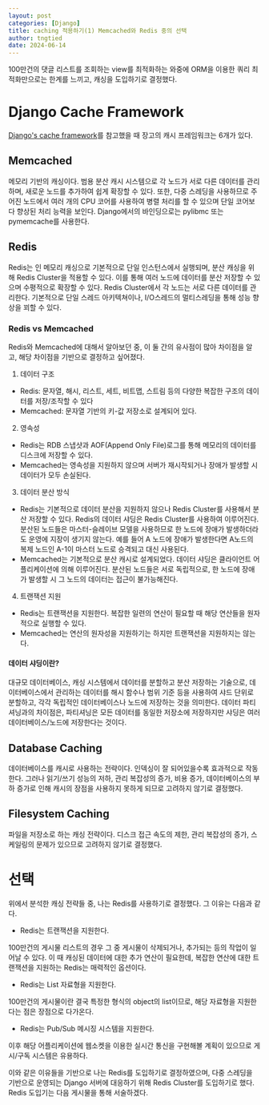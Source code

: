 ```yaml
---
layout: post
categories: [Django]
title: caching 적용하기(1) Memcached와 Redis 중의 선택
author: tngtied
date: 2024-06-14
---
```


100만건의 댓글 리스트를 조회하는 view를 최적화하는 와중에 ORM을 이용한 쿼리 최적화만으로는 한계를 느끼고, 캐싱을 도입하기로 결정했다.

# Django Cache Framework

[Django's cache framework](https://docs.djangoproject.com/en/5.0/topics/cache/#top)를 참고했을 때 장고의 캐시 프레임워크는 6개가 있다.

## Memcached

메모리 기반의 캐싱이다. 범용 분산 캐시 시스템으로 각 노드가 서로 다른 데이터를 관리하며, 새로운 노드를 추가하여 쉽게 확장할 수 있다. 또한, 다중 스레딩을 사용하므로 주어진 노드에서 여러 개의 CPU 코어를 사용하여 병렬 처리를 할 수 있으며 단일 코어보다 향상된 처리 능력을 보인다.
Django에서의 바인딩으로는 pylibmc 또는 pymemcache를 사용한다.

## Redis

Redis는 인 메모리 캐싱으로 기본적으로 단일 인스턴스에서 실행되며, 분산 캐싱을 위해 Redis Cluster을 적용할 수 있다. 이를 통해 여러 노드에 데이터를 분산 저장할 수 있으며 수평적으로 확장할 수 있다. Redis Cluster에서 각 노드는 서로 다른 데이터를 관리한다. 기본적으로 단일 스레드 아키텍쳐이나, I/O스레드의 멀티스레딩을 통해 성능 향상을 꾀할 수 있다.

### Redis vs Memcached

Redis와 Memcached에 대해서 알아보던 중, 이 둘 간의 유사점이 많아 차이점을 알고, 해당 차이점을 기반으로 결정하고 싶어졌다.

1. 데이터 구조

- Redis: 문자열, 해시, 리스트, 세트, 비트맵, 스트림 등의 다양한 복잡한 구조의 데이터를 저장/조작할 수 있다
- Memcached: 문자열 기반의 키-값 저장소로 설계되어 있다.

2. 영속성

- Redis는 RDB 스냅샷과 AOF(Append Only File)로그를 통해 메모리의 데이터를 디스크에 저장할 수 있다.
- Memcached는 영속성을 지원하지 않으며 서버가 재시작되거나 장애가 발생할 시 데이터가 모두 손실된다.

3. 데이터 분산 방식

- Redis는 기본적으로 데이터 분산을 지원하지 않으나 Redis Cluster를 사용해서 분산 저장할 수 있다. Redis의 데이터 샤딩은 Redis Cluster를 사용하여 이루어진다. 분산된 노드들은 마스터-슬레이브 모델을 사용하므로 한 노드에 장애가 발생하더라도 운영에 지장이 생기지 않는다. 예를 들어 A 노드에 장애가 발생한다면 A노드의 복제 노드인 A-1이 마스터 노드로 승격되고 대신 사용된다.
- Memcached는 기본적으로 분산 캐시로 설계되었다. 데이터 샤딩은 클라이언트 어플리케이션에 의해 이루어진다. 분산된 노드들은 서로 독립적으로, 한 노드에 장애가 발생할 시 그 노드의 데이터는 접근이 불가능해진다.

4. 트랜잭션 지원

- Redis는 트랜잭션을 지원한다. 복잡한 일련의 연산이 필요할 때 해당 연산들을 원자적으로 실행할 수 있다.
- Memcached는 연산의 원자성을 지원하기는 하지만 트랜잭션을 지원하지는 않는다.

#### 데이터 샤딩이란?

대규모 데이터베이스, 캐싱 시스템에서 데이터를 분할하고 분산 저장하는 기술으로, 데이터베이스에서 관리하는 데이터를 해시 함수나 범위 기준 등을 사용하여 샤드 단위로 분할하고, 각각 독립적인 데이터베이스나 노드에 저장하는 것을 의미한다. 데이터 파티셔닝과의 차이점은, 파티셔닝은 모든 데이터를 동일한 저장소에 저장하지만 샤딩은 여러 데이터베이스/노드에 저장한다는 것이다.

## Database Caching

데이터베이스를 캐시로 사용하는 전략이다. 인덱싱이 잘 되어있을수록 효과적으로 작동한다. 그러나 읽기/쓰기 성능의 저하, 관리 복잡성의 증가, 비용 증가, 데이터베이스의 부하 증가로 인해 캐시의 장점을 사용하지 못하게 되므로 고려하지 않기로 결정했다.

## Filesystem Caching

파일을 저장소로 하는 캐싱 전략이다. 디스크 접근 속도의 제한, 관리 복잡성의 증가, 스케일링의 문제가 있으므로 고려하지 않기로 결정했다.

# 선택

위에서 분석한 캐싱 전략들 중, 나는 Redis를 사용하기로 결정했다. 그 이유는 다음과 같다.

- Redis는 트랜잭션을 지원한다.

100만건의 게시물 리스트의 경우 그 중 게시물이 삭제되거나, 추가되는 등의 작업이 일어날 수 있다. 이 때 캐싱된 데이터에 대한 추가 연산이 필요한데, 복잡한 연산에 대한 트랜잭션을 지원하는 Redis는 매력적인 옵션이다.

- Redis는 List 자료형을 지원한다.

100만건의 게시물이란 결국 특정한 형식의 object의 list이므로, 해당 자료형을 지원한다는 점은 장점으로 다가온다.

- Redis는 Pub/Sub 메시징 시스템을 지원한다.

이후 해당 어플리케이션에 웹소켓을 이용한 실시간 통신을 구현해볼 계획이 있으므로 게시/구독 시스템은 유용하다.

이와 같은 이유들을 기반으로 나는 Redis를 도입하기로 결정하였으며, 다중 스레딩을 기반으로 운영되는 Django 서버에 대응하기 위해 Redis Cluster를 도입하기로 했다. Redis 도입기는 다음 게시물을 통해 서술하겠다.
